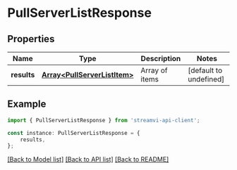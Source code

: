 # PullServerListResponse


## Properties

Name | Type | Description | Notes
------------ | ------------- | ------------- | -------------
**results** | [**Array&lt;PullServerListItem&gt;**](PullServerListItem.md) | Array of items | [default to undefined]

## Example

```typescript
import { PullServerListResponse } from 'streamvi-api-client';

const instance: PullServerListResponse = {
    results,
};
```

[[Back to Model list]](../README.md#documentation-for-models) [[Back to API list]](../README.md#documentation-for-api-endpoints) [[Back to README]](../README.md)

